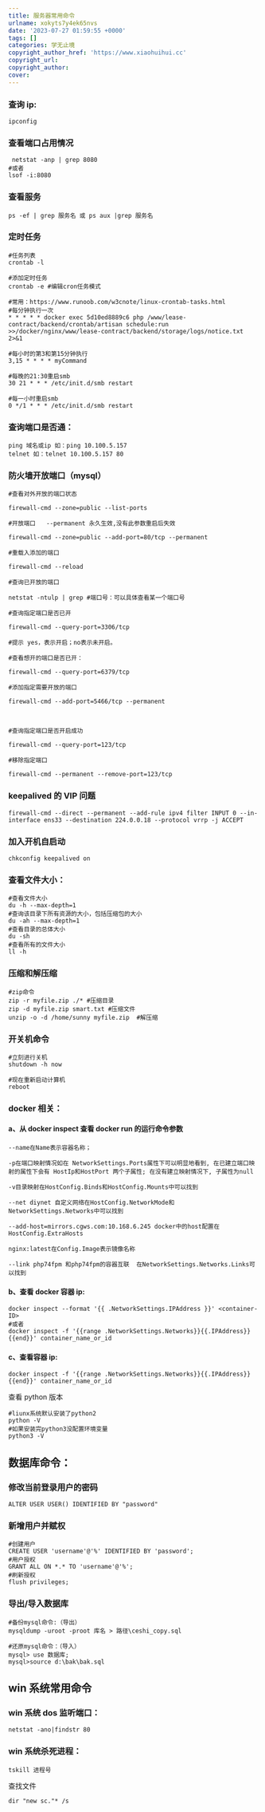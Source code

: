 ```yaml
---
title: 服务器常用命令
urlname: xokyts7y4ek65nvs
date: '2023-07-27 01:59:55 +0000'
tags: []
categories: 学无止境
copyright_author_href: 'https://www.xiaohuihui.cc'
copyright_url:
copyright_author:
cover:
---
```


### 查询 ip:

```shell
ipconfig
```

### 查看端口占用情况

```shell
 netstat -anp | grep 8080
#或者
lsof -i:8080
```

### 查看服务

```
ps -ef | grep 服务名 或 ps aux |grep 服务名
```

### 定时任务

```shell
#任务列表
crontab -l

#添加定时任务
crontab -e #编辑cron任务模式

#常用：https://www.runoob.com/w3cnote/linux-crontab-tasks.html
#每分钟执行一次
* * * * * docker exec 5d10ed8889c6 php /www/lease-contract/backend/crontab/artisan schedule:run >>/docker/nginx/www/lease-contract/backend/storage/logs/notice.txt 2>&1

#每小时的第3和第15分钟执行
3,15 * * * * myCommand

#每晚的21:30重启smb
30 21 * * * /etc/init.d/smb restart

#每一小时重启smb
0 */1 * * * /etc/init.d/smb restart
```

### 查询端口是否通：

```shell
ping 域名或ip 如：ping 10.100.5.157
telnet 如：telnet 10.100.5.157 80
```

### 防火墙开放端口（mysql）

```shell
#查看对外开放的端口状态

firewall-cmd --zone=public --list-ports

#开放端口	--permanent 永久生效,没有此参数重启后失效

firewall-cmd --zone=public --add-port=80/tcp --permanent

#重载入添加的端口

firewall-cmd --reload

#查询已开放的端口

netstat -ntulp | grep #端口号：可以具体查看某一个端口号

#查询指定端口是否已开

firewall-cmd --query-port=3306/tcp

#提示 yes，表示开启；no表示未开启。

#查看想开的端口是否已开：

firewall-cmd --query-port=6379/tcp

#添加指定需要开放的端口

firewall-cmd --add-port=5466/tcp --permanent



#查询指定端口是否开启成功

firewall-cmd --query-port=123/tcp

#移除指定端口

firewall-cmd --permanent --remove-port=123/tcp
```

### keepalived 的 VIP 问题

```shell
firewall-cmd --direct --permanent --add-rule ipv4 filter INPUT 0 --in-interface ens33 --destination 224.0.0.18 --protocol vrrp -j ACCEPT
```

### 加入开机自启动

```shell
chkconfig keepalived on
```

### 查看文件大小：

```shell
#查看文件大小
du -h --max-depth=1
#查询该目录下所有资源的大小，包括压缩包的大小
du -ah --max-depth=1
#查看目录的总体大小
du -sh
#查看所有的文件大小
ll -h
```

### 压缩和解压缩

```shell
#zip命令
zip -r myfile.zip ./* #压缩目录
zip -d myfile.zip smart.txt #压缩文件
unzip -o -d /home/sunny myfile.zip  #解压缩
```

### 开关机命令

```shell
#立刻进行关机
shutdown -h now

#现在重新启动计算机
reboot
```

### docker 相关：

#### a、从 docker inspect 查看 docker run 的运行命令参数

```shell
--name在Name表示容器名称；

-p在端口映射情况如在 NetworkSettings.Ports属性下可以明显地看到, 在已建立端口映射的属性下会有 HostIp和HostPort 两个子属性; 在没有建立映射情况下, 子属性为null

-v目录映射在HostConfig.Binds和HostConfig.Mounts中可以找到

--net diynet 自定义网络在HostConfig.NetworkMode和NetworkSettings.Networks中可以找到

--add-host=mirrors.cgws.com:10.168.6.245 docker中的host配置在HostConfig.ExtraHosts

nginx:latest在Config.Image表示镜像名称

--link php74fpm 和php74fpm的容器互联  在NetworkSettings.Networks.Links可以找到
```

#### b、查看 docker 容器 ip:

```shell
docker inspect --format '{{ .NetworkSettings.IPAddress }}' <container-ID>
#或者
docker inspect -f '{{range .NetworkSettings.Networks}}{{.IPAddress}}{{end}}' container_name_or_id
```

#### c、查看容器 ip:

```shell
docker inspect -f '{{range .NetworkSettings.Networks}}{{.IPAddress}}{{end}}' container_name_or_id
```

查看 python 版本

```shell
#liunx系统默认安装了python2
python -V
#如果安装完python3没配置环境变量
python3 -V
```

## 数据库命令：

### 修改当前登录用户的密码

```
ALTER USER USER() IDENTIFIED BY "password"
```

### 新增用户并赋权

```
#创建用户
CREATE USER 'username'@'%' IDENTIFIED BY 'password';
#用户授权
GRANT ALL ON *.* TO 'username'@'%';
#刷新授权
flush privileges;
```

### 导出/导入数据库

```
#备份mysql命令:（导出）
mysqldump -uroot -proot 库名 > 路径\ceshi_copy.sql

#还原mysql命令：（导入）
mysql> use 数据库;
mysql>source d:\bak\bak.sql
```

## win 系统常用命令

### win 系统 dos 监听端口：

```
netstat -ano|findstr 80
```

### win 系统杀死进程：

```
tskill 进程号
```

查找文件

```shell
dir "new sc."* /s
```
